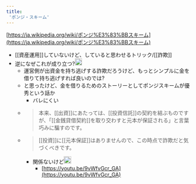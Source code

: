 ```yaml
---
title:
 'ポンジ・スキーム'
---
```


[https://ja.wikipedia.org/wiki/ポンジ%E3%83%BBスキーム](https://ja.wikipedia.org/wiki/ポンジ%E3%83%BBスキーム)
- [[資産運用]]していないけど、していると思わせるトリック/[[詐欺]]
- 逆になぜこれが成り立つ?<img src='https://scrapbox.io/api/pages/blu3mo-public/blu3mo/icon' alt='blu3mo.icon' height="19.5"/>
    - 運営側が出資金を持ち逃げする詐欺だろうけど、もっとシンプルに金を借りて持ち逃げすれば良いのでは?
    - と思ったけど、金を借りるためのストーリーとしてポンジスキームが優秀という話か
        - バレにくい
    - > 本来、[[出資]]にあたっては、[[投資信託]]の契約を結ぶものですが、「[[金銭貸借契約]]を取り交わすと元本が保証される」と言葉巧みに騙すのです。
    - >  [[投資]]に[[元本保証]]はありませんので、この時点で詐欺だと気づくべきです。
        - 関係ないけど<img src='https://scrapbox.io/api/pages/blu3mo-public/rickshinmi/icon' alt='rickshinmi.icon' height="19.5"/>
            - [https://youtu.be/9vWfvGcr_GA](https://youtu.be/9vWfvGcr_GA)

